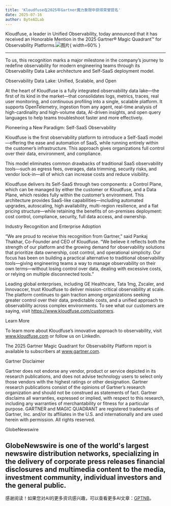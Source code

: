 ```yaml
---
title: 'Kloudfuse在2025年Gartner魔力象限中获得荣誉提名'
date: 2025-07-16
author: ByteAILab
---
```


Kloudfuse, a leader in Unified Observability, today announced that it has received an Honorable Mention in the 2025 Gartner® Magic Quadrant™ for Observability Platforms.![图片](https://ai-techpark.com/wp-content/uploads/Kloudfuse.jpg){ width=60% }

---
 To us, this recognition marks a major milestone in the company’s journey to redefine observability for modern engineering teams through its Observability Data Lake architecture and Self-SaaS deployment model.

Observability Data Lake: Unified, Scalable, and Open

At the heart of Kloudfuse is a fully integrated observability data lake—the first of its kind in the market—that consolidates logs, metrics, traces, real user monitoring, and continuous profiling into a single, scalable platform. It supports OpenTelemetry, ingestion from any agent, real-time analysis of high-cardinality and high-volume data, AI-driven insights, and open query languages to help teams troubleshoot faster and more effectively.

Pioneering a New Paradigm: Self-SaaS Observability

Kloudfuse is the first observability platform to introduce a Self-SaaS model—offering the ease and automation of SaaS, while running entirely within the customer’s infrastructure. This approach gives organizations full control over their data, environment, and compliance.

This model eliminates common drawbacks of traditional SaaS observability tools—such as egress fees, overages, data trimming, security risks, and vendor lock-in—all of which can increase costs and reduce visibility.

Kloudfuse delivers its Self-SaaS through two components: a Control Plane, which can be managed by either the customer or Kloudfuse, and a Data Plane, which resides fully within the customer’s environment. This architecture provides SaaS-like capabilities—including automated upgrades, autoscaling, high availability, multi-region resilience, and a flat pricing structure—while retaining the benefits of on-premises deployment: cost control, compliance, security, full data access, and ownership.

Industry Recognition and Enterprise Adoption

“We are proud to receive this recognition from Gartner,” said Pankaj Thakhar, Co-Founder and CEO of Kloudfuse. “We believe it reflects both the strength of our platform and the growing demand for observability solutions that prioritize data ownership, cost control, and operational simplicity. Our focus has been on building a practical alternative to traditional observability tools—giving engineering teams a way to manage observability on their own terms—without losing control over data, dealing with excessive costs, or relying on multiple disconnected tools.”

Leading global enterprises, including GE Healthcare, Tata 1mg, Zscaler, and Innovaccer, trust Kloudfuse to deliver mission-critical observability at scale. The platform continues to gain traction among organizations seeking greater control over their data, predictable costs, and a unified approach to observability across complex environments. To see what our customers are saying, visit https://www.kloudfuse.com/customers.

Learn More

To learn more about Kloudfuse’s innovative approach to observability, visit www.kloudfuse.com or follow us on LinkedIn.

The 2025 Gartner Magic Quadrant for Observability Platform report is available to subscribers at www.gartner.com.

Gartner Disclaimer

Gartner does not endorse any vendor, product or service depicted in its research publications, and does not advise technology users to select only those vendors with the highest ratings or other designation. Gartner research publications consist of the opinions of Gartner’s research organization and should not be construed as statements of fact. Gartner disclaims all warranties, expressed or implied, with respect to this research, including any warranties of merchantability or fitness for a particular purpose. GARTNER and MAGIC QUADRANT are registered trademarks of Gartner, Inc. and/or its affiliates in the U.S. and internationally and are used herein with permission. All rights reserved.

GlobeNewswire

GlobeNewswire is one of the world's largest newswire distribution networks, specializing in the delivery of corporate press releases financial disclosures and multimedia content to the media, investment community, individual investors and the general public.
---
感谢阅读！如果您对AI的更多资讯感兴趣，可以查看更多AI文章：[GPTNB](https://gptnb.com)。